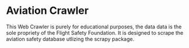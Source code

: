 # Aviation Crawler
This Web Crawler is purely for educational purposes, the data data is the sole propriety of the Flight Safety Foundation.
It is designed to scrape the aviation safety database utlizing the scrapy package. 
